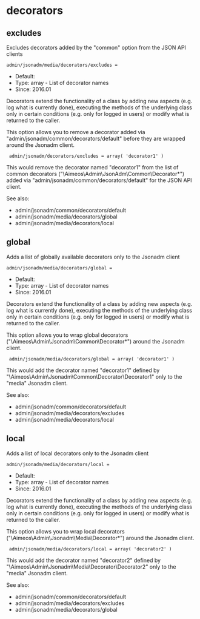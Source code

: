 
# decorators
## excludes

Excludes decorators added by the "common" option from the JSON API clients

```
admin/jsonadm/media/decorators/excludes = 
```

* Default: 
* Type: array - List of decorator names
* Since: 2016.01

Decorators extend the functionality of a class by adding new aspects
(e.g. log what is currently done), executing the methods of the underlying
class only in certain conditions (e.g. only for logged in users) or
modify what is returned to the caller.

This option allows you to remove a decorator added via
"admin/jsonadm/common/decorators/default" before they are wrapped
around the Jsonadm client.

```
 admin/jsonadm/decorators/excludes = array( 'decorator1' )
```

This would remove the decorator named "decorator1" from the list of
common decorators ("\Aimeos\Admin\JsonAdm\Common\Decorator\*") added via
"admin/jsonadm/common/decorators/default" for the JSON API client.

See also:

* admin/jsonadm/common/decorators/default
* admin/jsonadm/media/decorators/global
* admin/jsonadm/media/decorators/local

## global

Adds a list of globally available decorators only to the Jsonadm client

```
admin/jsonadm/media/decorators/global = 
```

* Default: 
* Type: array - List of decorator names
* Since: 2016.01

Decorators extend the functionality of a class by adding new aspects
(e.g. log what is currently done), executing the methods of the underlying
class only in certain conditions (e.g. only for logged in users) or
modify what is returned to the caller.

This option allows you to wrap global decorators
("\Aimeos\Admin\Jsonadm\Common\Decorator\*") around the Jsonadm
client.

```
 admin/jsonadm/media/decorators/global = array( 'decorator1' )
```

This would add the decorator named "decorator1" defined by
"\Aimeos\Admin\Jsonadm\Common\Decorator\Decorator1" only to the
"media" Jsonadm client.

See also:

* admin/jsonadm/common/decorators/default
* admin/jsonadm/media/decorators/excludes
* admin/jsonadm/media/decorators/local

## local

Adds a list of local decorators only to the Jsonadm client

```
admin/jsonadm/media/decorators/local = 
```

* Default: 
* Type: array - List of decorator names
* Since: 2016.01

Decorators extend the functionality of a class by adding new aspects
(e.g. log what is currently done), executing the methods of the underlying
class only in certain conditions (e.g. only for logged in users) or
modify what is returned to the caller.

This option allows you to wrap local decorators
("\Aimeos\Admin\Jsonadm\Media\Decorator\*") around the Jsonadm
client.

```
 admin/jsonadm/media/decorators/local = array( 'decorator2' )
```

This would add the decorator named "decorator2" defined by
"\Aimeos\Admin\Jsonadm\Media\Decorator\Decorator2" only to the
"media" Jsonadm client.

See also:

* admin/jsonadm/common/decorators/default
* admin/jsonadm/media/decorators/excludes
* admin/jsonadm/media/decorators/global